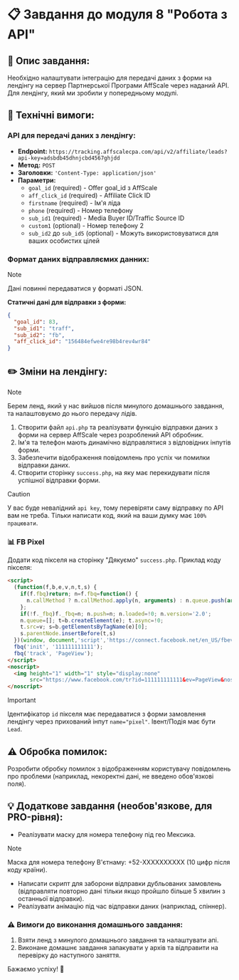 # 📋 Завдання до модуля 8 "Робота з API"

## 📄 Опис завдання:

Необхідно налаштувати інтеграцію для передачі даних з форми на лендінгу на сервер Партнерської Програми AffScale через наданий API. Для лендінгу, який ми зробили у попередньому модулі.

## 🔧 Технічні вимоги:

### API для передачі даних з лендінгу:

- **Endpoint:** `https://tracking.affscalecpa.com/api/v2/affiliate/leads?api-key=adsbdb45dhnjcbd4567ghjdd`
- **Метод:** `POST`
- **Заголовки:** `'Content-Type: application/json'`
- **Параметри:**
  - `goal_id` (required) - Offer goal_id з AffScale
  - `aff_click_id` (required) - Affiliate Click ID
  - `firstname` (required) - Ім'я ліда
  - `phone` (required) - Номер телефону
  - `sub_id1` (required) - Media Buyer ID/Traffic Source ID
  - `custom1` (optional) - Номер телефону 2
  - `sub_id2` до `sub_id5` (optional) - Можуть використовуватися для ваших особистих цілей


### Формат даних відправляємих данних:

> [!NOTE]
> Дані повинні передаватися у форматі JSON.


**Статичні дані для відправки з форми:**

```json
{
  "goal_id": 83,
  "sub_id1": "traff",
  "sub_id2": "fb",
  "aff_click_id": "156484efwe4re98b4rev4wr84"
}
```

## ✏️ Зміни на лендінгу:

> [!NOTE]
> Берем ленд, який у нас вийшов після минулого домашнього завдання, та налаштовуємо до нього передачу лідів.

1. Створити файл `api.php` та реалізувати функцію відправки даних з форми на сервер AffScale через розроблений API обробник.
2. Ім'я та телефон мають динамічно відправлятися з відповідних інпутів форми.
3. Забезпечити відображення повідомлень про успіх чи помилки відправки даних.
4. Створити сторінку `success.php`, на яку має перекидувати після успішної відправки форми.

> [!CAUTION]
> У вас буде невалідний `api key`, тому перевіряти саму відправку по API вам не треба. Тільки написати код, який на ваши думку має `100% працювати`.


### 📊 FB Pixel 
Додати код пікселя на сторінку "Дякуємо" `success.php`. Приклад коду пікселя:

```html
<script>
  (function(f,b,e,v,n,t,s) {
    if(f.fbq)return; n=f.fbq=function() {
      n.callMethod ? n.callMethod.apply(n, arguments) : n.queue.push(arguments)
    };
    if(!f._fbq)f._fbq=n; n.push=n; n.loaded=!0; n.version='2.0';
    n.queue=[]; t=b.createElement(e); t.async=!0;
    t.src=v; s=b.getElementsByTagName(e)[0];
    s.parentNode.insertBefore(t,s)
  })(window, document,'script','https://connect.facebook.net/en_US/fbevents.js');
  fbq('init', '111111111111');
  fbq('track', 'PageView');
</script>
<noscript>
  <img height="1" width="1" style="display:none"
       src="https://www.facebook.com/tr?id=111111111111&ev=PageView&noscript=1"/>
</noscript>
```

> [!IMPORTANT]
> Ідентифікатор `id` пікселя має передаватися з форми замовлення лендінгу через прихований інпут `name="pixel"`. Івент/Подія має бути `Lead`.


## ⚠️ Обробка помилок:
Розробити обробку помилок з відображенням користувачу повідомлень про проблеми (наприклад, некоректні дані, не введено обов'язкові поля).


## 💡 Додаткове завдання (необов'язкове, для PRO-рівня):
- Реалізувати маску для номера телефону під гео Мексика.
> [!NOTE]
> Маска для номера телефону В'єтнаму: +52-ХXXXXXXXXX (10 цифр після коду країни).

- Написати скрипт для заборони відправки дубльованих замовлень (відправляти повторно дані тільки якщо пройшло більше 5 хвилин з останньої відправки).
- Реалізувати анімацію під час відправки даних (наприклад, спіннер).

### ⚠️ Вимоги до виконання домашнього завдання:
1. Взяти ленд з минулого домашнього завдання та налаштувати апі.
2. Виконане домашнє завдання запакувати у архів та відправити на перевірку до наступного заняття.

Бажаємо успіху! 🚀
